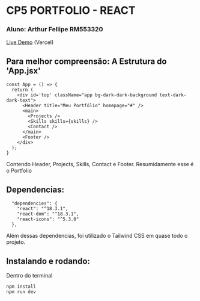 # CP5 PORTFOLIO - REACT
### Aluno: Arthur Fellipe RM553320

[Live Demo](https://cp5-portfolio.vercel.app/) (Vercel)
## Para melhor compreensão: A Estrutura do 'App.jsx'

```
const App = () => {
  return (
    <div id='top' className="app bg-dark-dark-background text-dark-dark-text">
      <Header title="Meu Portfólio" homepage="#" />
      <main>
        <Projects />
        <Skills skills={skills} />
        <Contact />
      </main>
      <Footer />
    </div>
  );
}
```
Contendo Header, Projects, Skills, Contact e Footer. Resumidamente esse é o Portfolio

## Dependencias: 
```
  "dependencies": {
    "react": "^18.3.1",
    "react-dom": "^18.3.1",
    "react-icons": "^5.3.0"
  },
```
Além dessas dependencias, foi utilizado o Tailwind CSS em quase todo o projeto.
## Instalando e rodando:
Dentro do terminal
```
npm install
npm run dev
```
